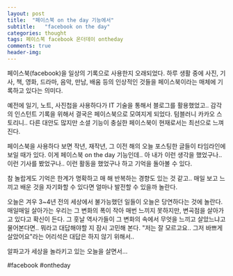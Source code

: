 ```yaml
---
layout: post
title:  "페이스북 on the day 기능에서"
subtitle:   "facebook on the day"
categories: thought
tags: 페이스북 facebook 온더데이 ontheday
comments: true
header-img: 
---
```


페이스북(facebook)을 일상의 기록으로 사용한지 오래되었다. 하루 생활 중에 사진, 기사, 책, 영화, 드라마, 음악, 만남, 배움 등의 인상적인 것들을 페이스북이라는 매체에 기록하고 있다는 의미다.

예전에 일기, 노트, 사진첩을 사용하다가 IT 기술을 통해서 블로그를 활용했었고.. 감각의 인스턴트 기록을 위해서 결국은 페이스북으로 모여지게 되었다. 텀블러니 카카오 스토리니.. 다른 대안도 많지만 소셜 기능이 충실한 페이스북이 현재로서는 최선으로 느껴진다.

페이스북을 사용하다 보면 작년, 재작년, 그 이전 해의 오늘 포스팅한 글들이 타임라인에 보일 때가 있다. 이게 페이스북 on the day 기능인데.. 아 내가 이런 생각을 했었구나.. 이런 기사를 봤었구나.. 이런 활동을 했었구나 하고 기억을 돌아볼 수 있다.

참 놀랍게도 기억은 한계가 명확하고 매 해 반복하는 경향도 있는 것 같고.. 매일 보고 느끼고 배운 것을 자기화할 수 있다면 얼마나 발전할 수 있을까 놀란다.

오늘은 겨우 3~4년 전의 세상에서 불가능했던 일들이 오늘은 당연하다는 것에 놀란다. 매일매일 살아가는 우리는 그 변화의 폭이 작아 매번 느끼지 못하지만, 변곡점을 살아가고 있다고 확신이 든다. 그 훗날 역사가들이 그 변화의 속에서 무엇을 느끼고 살았느냐고 물어본다면.. 뭐라고 대답해야할 지 잠시 고민해 본다. "저는 잘 모르고요.. 그저 바쁘게 살았어요"라는 어리석은 대답은 하지 않기 위해서..

알파고가 세상을 놀라키고 있는 오늘을 살면서...

#facebook #ontheday
